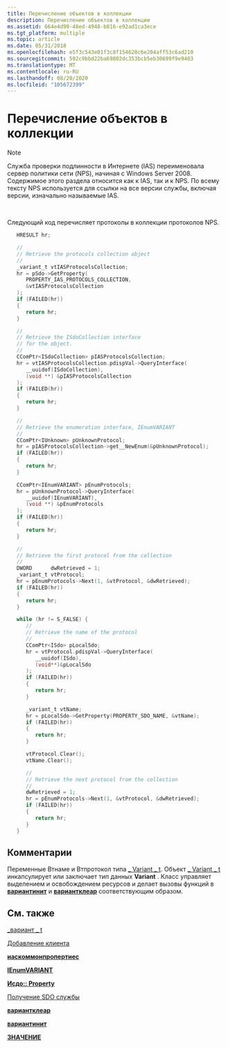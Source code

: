 ```yaml
---
title: Перечисление объектов в коллекции
description: Перечисление объектов в коллекции
ms.assetid: 664e4d99-48ed-4948-b816-e92ad1ca3ece
ms.tgt_platform: multiple
ms.topic: article
ms.date: 05/31/2018
ms.openlocfilehash: e5f3c543e01f3c8f154628c6e204aff53c6ad210
ms.sourcegitcommit: 592c9bbd22ba69802dc353bcb5eb30699f9e9403
ms.translationtype: MT
ms.contentlocale: ru-RU
ms.lasthandoff: 08/20/2020
ms.locfileid: "105672399"
---
```

# <a name="enumerating-objects-in-a-collection"></a>Перечисление объектов в коллекции

> [!Note]  
> Служба проверки подлинности в Интернете (IAS) переименовала сервер политики сети (NPS), начиная с Windows Server 2008. Содержимое этого раздела относится как к IAS, так и к NPS. По всему тексту NPS используется для ссылки на все версии службы, включая версии, изначально называемые IAS.

 

Следующий код перечисляет протоколы в коллекции протоколов NPS.


```C++
   HRESULT hr;

   //
   // Retrieve the protocols collection object
   //
   _variant_t vtIASProtocolsCollection;
   hr = pSdo->GetProperty(
      PROPERTY_IAS_PROTOCOLS_COLLECTION,
      &vtIASProtocolsCollection
   );
   if (FAILED(hr))
   {
      return hr;
   }

   //
   // Retrieve the ISdoCollection interface 
   // for the object.
   //
   CComPtr<ISdoCollection> pIASProtocolsCollection;
   hr = vtIASProtocolsCollection.pdispVal->QueryInterface(
      __uuidof(ISdoCollection), 
      (void **) &pIASProtocolsCollection
   );
   if (FAILED(hr))
   {
      return hr;
   }

   //
   // Retrieve the enumeration interface, IEnumVARIANT
   //
   CComPtr<IUnknown> pUnknownProtocol;
   hr = pIASProtocolsCollection->get__NewEnum(&pUnknownProtocol);
   if (FAILED(hr))
   {
      return hr;
   }

   CComPtr<IEnumVARIANT> pEnumProtocols;
   hr = pUnknownProtocol->QueryInterface(
      __uuidof(IEnumVARIANT), 
      (void **) &pEnumProtocols
   );
   if (FAILED(hr))
   {
      return hr;
   }

   //
   // Retrieve the first protocol from the collection
   //
   DWORD      dwRetrieved = 1;
   _variant_t vtProtocol;
   hr = pEnumProtocols->Next(1, &vtProtocol, &dwRetrieved);
   if (FAILED(hr))
   {
      return hr;
   }

   while (hr != S_FALSE) {
      // 
      // Retrieve the name of the protocol
      //
      CComPtr<ISdo> pLocalSdo;
      hr = vtProtocol.pdispVal->QueryInterface(
         __uuidof(ISdo), 
         (void**)&pLocalSdo
      );
      if (FAILED(hr))
      {
         return hr;
      }

      _variant_t vtName;
      hr = pLocalSdo->GetProperty(PROPERTY_SDO_NAME, &vtName);
      if (FAILED(hr))
      {
         return hr;
      }

      vtProtocol.Clear();
      vtName.Clear();

      //
      // Retrieve the next protocol from the collection
      //
      dwRetrieved = 1;
      hr = pEnumProtocols->Next(1, &vtProtocol, &dwRetrieved);
      if (FAILED(hr))
      {
         return hr;
      }
   }

```



## <a name="remarks"></a>Комментарии

Переменные Втнаме и Втпротокол типа [ \_ Variant \_ t](/previous-versions/visualstudio/visual-studio-6.0/aa278648(v=vs.60)). Объект [ \_ Variant \_ t](/previous-versions/visualstudio/visual-studio-6.0/aa278648(v=vs.60)) инкапсулирует или заключает тип данных **Variant** . Класс управляет выделением и освобождением ресурсов и делает вызовы функций в [**вариантинит**](/windows/win32/api/oleauto/nf-oleauto-variantinit) и [**вариантклеар**](/windows/win32/api/oleauto/nf-oleauto-variantclear) соответствующим образом.

## <a name="related-topics"></a>См. также

<dl> <dt>

[\_вариант \_ t](/previous-versions/visualstudio/visual-studio-6.0/aa278648(v=vs.60))
</dt> <dt>

[Добавление клиента](/windows/desktop/Nps/sdo-adding-a-client)
</dt> <dt>

[**иаскоммонпропертиес**](/windows/desktop/api/sdoias/ne-sdoias-iascommonproperties)
</dt> <dt>

[**IEnumVARIANT**](/windows/win32/api/oaidl/nn-oaidl-ienumvariant)
</dt> <dt>

[**Исдо:: Property**](/windows/desktop/api/sdoias/nf-sdoias-isdo-getproperty)
</dt> <dt>

[Получение SDO службы](/windows/desktop/Nps/sdo-retrieving-a-service-sdo)
</dt> <dt>

[**вариантклеар**](/windows/win32/api/oleauto/nf-oleauto-variantclear)
</dt> <dt>

[**вариантинит**](/windows/win32/api/oleauto/nf-oleauto-variantinit)
</dt> <dt>

[**ЗНАЧЕНИЕ**](/windows/win32/api/oaidl/ns-oaidl-variant)
</dt> </dl>

 

 